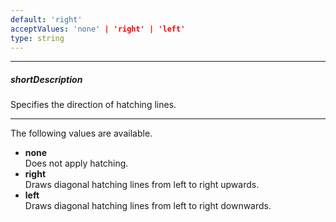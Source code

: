 ```yaml
---
default: 'right'
acceptValues: 'none' | 'right' | 'left'
type: string
---
```

---
##### shortDescription
Specifies the direction of hatching lines.

---
The following values are available.

* **none**   
Does not apply hatching.
* **right**   
Draws diagonal hatching lines from left to right upwards.
* **left**   
Draws diagonal hatching lines from left to right downwards.